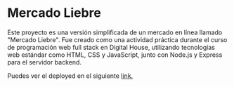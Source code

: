 # Mercado Liebre

Este proyecto es una versión simplificada de un mercado en línea llamado "Mercado Liebre". 
Fue creado como una actividad práctica durante el curso de programación web full stack en Digital House, utilizando tecnologías web estándar como HTML, CSS y JavaScript, junto con Node.js y Express para el servidor backend.

Puedes ver el deployed en el siguiente [link.](https://ml-cristinfalcon.onrender.com/)
